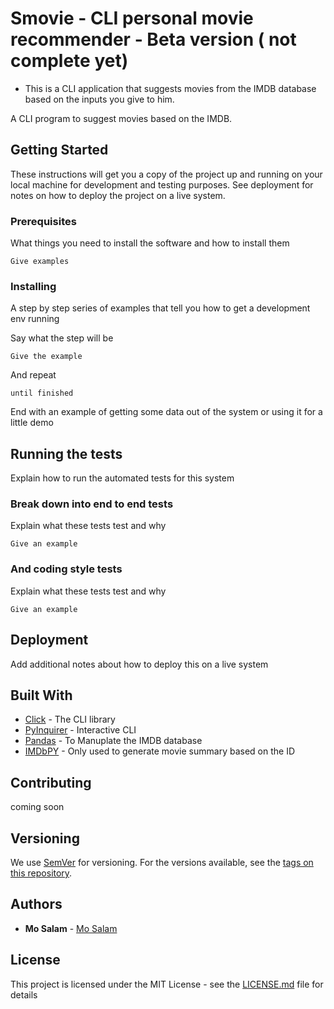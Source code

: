 # Smovie - CLI personal movie recommender - Beta version ( not complete yet)

* This is a CLI application that suggests movies from the IMDB database based on the inputs you give to him.

A CLI program to suggest movies based on the IMDB.



## Getting Started

These instructions will get you a copy of the project up and running on your local machine for development and testing purposes. See deployment for notes on how to deploy the project on a live system.

### Prerequisites

What things you need to install the software and how to install them

```
Give examples
```

### Installing

A step by step series of examples that tell you how to get a development env running

Say what the step will be

```
Give the example
```

And repeat

```
until finished
```

End with an example of getting some data out of the system or using it for a little demo

## Running the tests

Explain how to run the automated tests for this system

### Break down into end to end tests

Explain what these tests test and why

```
Give an example
```

### And coding style tests

Explain what these tests test and why

```
Give an example
```

## Deployment

Add additional notes about how to deploy this on a live system

## Built With

* [Click](https://palletsprojects.com/p/click/) - The CLI library
* [PyInquirer](https://github.com/CITGuru/PyInquirer) - Interactive CLI
* [Pandas](https://pandas.pydata.org/docs/) - To Manuplate the IMDB database
* [IMDbPY](https://imdbpy.github.io/) - Only used to generate movie summary based on the ID

## Contributing

<!-- Please read [CONTRIBUTING.md](https://gist.github.com/PurpleBooth/b24679402957c63ec426) for details on our code of conduct, and the process for submitting pull requests to us. -->

coming soon

## Versioning

We use [SemVer](http://semver.org/) for versioning. For the versions available, see the [tags on this repository](https://github.com/your/project/tags). 

## Authors

* **Mo Salam** - [Mo Salam](https://github.com/m7salam)


## License

This project is licensed under the MIT License - see the [LICENSE.md](LICENSE.md) file for details
